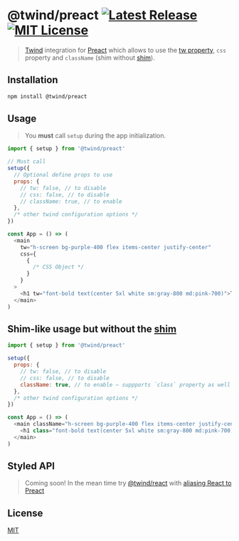 # @twind/preact [![Latest Release](https://flat.badgen.net/npm/v/twind?icon=npm&label&cache=10800&color=blue)](https://www.npmjs.com/package/@twind/preact) [![MIT License](https://flat.badgen.net/github/license/tw-in-js/use-twind-with)](https://github.com/tw-in-js/use-twind-with/blob/main/LICENSE)

> [Twind](https://twind.dev) integration for [Preact](https://preactjs.com) which allows to use the [tw property](https://github.com/tw-in-js/twind-jsx-preprocessor/blob/main/docs/tw-prop.md), `css` property and `className` (shim without [shim](https://twind.dev/docs/handbook/getting-started/using-the-shim.html)).

## Installation

```sh
npm install @twind/preact
```

## Usage

> You **must** call `setup` during the app initialization.

```js
import { setup } from '@twind/preact'

// Must call
setup({
  // Optional define props to use
  props: {
    // tw: false, // to disable
    // css: false, // to disable
    // className: true, // to enable
  },
  /* other twind configuration options */
})

const App = () => (
  <main
    tw="h-screen bg-purple-400 flex items-center justify-center"
    css={
      {
        /* CSS Object */
      }
    }
  >
    <h1 tw="font-bold text(center 5xl white sm:gray-800 md:pink-700)">This is Twind!</h1>
  </main>
)
```

## Shim-like usage but without the [shim](https://twind.dev/docs/handbook/getting-started/using-the-shim.html)

```js
import { setup } from '@twind/preact'

setup({
  props: {
    // tw: false, // to disable
    // css: false, // to disable
    className: true, // to enable – suppports `class` property as well
  },
  /* other twind configuration options */
})

const App = () => (
  <main className="h-screen bg-purple-400 flex items-center justify-center">
    <h1 class="font-bold text(center 5xl white sm:gray-800 md:pink-700)">This is Twind!</h1>
  </main>
)
```

## Styled API

> Coming soon! In the mean time try [@twind/react](https://github.com/tw-in-js/twind-react) with [aliasing React to Preact](https://preactjs.com/guide/v10/getting-started#aliasing-react-to-preact)

## License

[MIT](https://github.com/tw-in-js/use-with-twind/blob/main/LICENSE)
